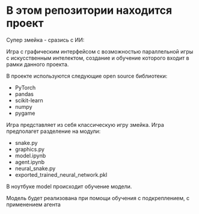 # В этом репозитории находится проект

Супер змейка - сразись с ИИ:

Игра с графическим интерфейсом с возможностью параллельной игры с 
искусственным интелектом, создание и обучение которого входит в рамки данного проекта.

В проекте используются следующие open source библиотеки:
- PyTorch
- pandas
- scikit-learn
- numpy
- pygame

Игра представляет из себя классическую игру змейка.
Игра предполагет разделение на модули:
- snake.py 
- graphics.py
- model.ipynb
- agent.ipynb
- neural_snake.py
- exported_trained_neural_network.pkl

В ноутбуке model происходит обучение модели.

Модель будет реализована при помощи обучения с подкреплением, с применением агента
